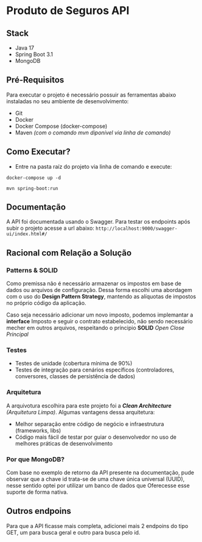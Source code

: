 # Produto de Seguros API

## Stack

* Java 17
* Spring Boot 3.1
* MongoDB

## Pré-Requisitos

Para executar o projeto é necessário possuir as ferramentas abaixo instaladas no seu ambiente de desenvolvimento:
* Git 
* Docker
* Docker Compose (docker-compose)
* Maven _(com o comando mvn diponível via linha de comando)_

## Como Executar?

* Entre na pasta raíz do projeto via linha de comando e execute:

`docker-compose up -d`

`mvn spring-boot:run`

## Documentação

A API foi documentada usando o Swagger. Para testar os endpoints após subir o projeto acesse a url abaixo:
`http://localhost:9000/swagger-ui/index.html#/`

## Racional com Relação a Solução 

### Patterns & SOLID

Como premissa não é necessário armazenar os impostos em base de dados ou arquivos de configuração.
Dessa forma escolhi uma abordagem com o uso do **Design Pattern Strategy**, 
mantendo as alíquotas de impostos no próprio código da aplicação. 

Caso seja necessário adicionar um novo imposto, podemos implemantar a **interface** Imposto
e seguir o contrato estabelecido, não sendo necessário mecher em outros arquivos, respeitando o príncipio
**SOLID** *Open Close Principal*

### Testes

* Testes de unidade (cobertura mínima de 90%)
* Testes de integração para cenários específicos (controladores, conversores, classes de persistência de dados)

### Arquitetura

A arquivotura escolhira para este projeto foi a **_Clean Architecture_** 
_(Arquitetura Limpa)_.
Algumas vantagens dessa arquitetura:
* Melhor separação entre código de negócio e infraestrutura (frameworks, libs)
* Código mais fácil de testar por guiar o desenvolvedor no uso de melhores práticas de desenvolvimento

### Por que MongoDB?

Com base no exemplo de retorno da API presente na documentação, pude observar que a chave id trata-se de uma
chave única universal (UUID), nesse sentido optei por utilizar um banco de dados que Oferecesse esse suporte
de forma nativa.

## Outros endpoins

Para que a API ficasse mais completa, adicionei mais 2 endpoins do tipo GET, um para busca geral
e outro para busca pelo id.
